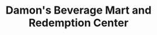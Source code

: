 ---
title: "Damon's Beverage Mart and Redemption Center"
url: /augusta/damons-beverage-mart-and-redemption-center/
shop: alcohol
---